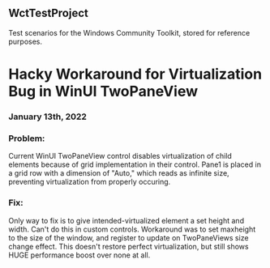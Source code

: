 ## WctTestProject
Test scenarios for the Windows Community Toolkit, stored for reference purposes.

# Hacky Workaround for Virtualization Bug in WinUI TwoPaneView
### January 13th, 2022

### Problem:
Current WinUI TwoPaneView control disables virtualization of child elements because of grid implementation in their control. Pane1 is placed in a grid row with a dimension of "Auto," 
which reads as infinite size, preventing virtualization from properly occuring.

### Fix:
Only way to fix is to give intended-virtualized element a set height and width. Can't do this in custom controls.
Workaround was to set maxheight to the size of the window, and register to update on TwoPaneViews size change effect.
This doesn't restore perfect virtualization, but still shows HUGE performance boost over none at all.
